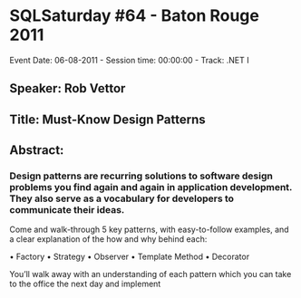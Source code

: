 # SQLSaturday #64 - Baton Rouge 2011
Event Date: 06-08-2011 - Session time: 00:00:00 - Track: .NET I
## Speaker: Rob Vettor
## Title: Must-Know Design Patterns
## Abstract:
### Design patterns are recurring solutions to software design problems you find again and again in application development. They also serve as a vocabulary for developers to communicate their ideas. 

Come and walk-through 5 key patterns, with easy-to-follow examples, and a clear explanation of the how and why behind each:

•	Factory
•	Strategy
•	Observer
•	Template Method
•	Decorator

You’ll walk away with an understanding of each pattern which you can take to the office the next day and implement

